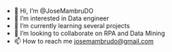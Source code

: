 - 👋 Hi, I’m @JoseMambruDO
- 👀 I’m interested in Data engineer
- 🌱 I’m currently learning several projects
- 💞️ I’m looking to collaborate on RPA and Data Mining
- 📫 How to reach me josemambrudo@gmail.com

<!---
JoseMambruDO/JoseMambruDO is a ✨ special ✨ repository because its `README.md` (this file) appears on your GitHub profile.
You can click the Preview link to take a look at your changes.
--->
